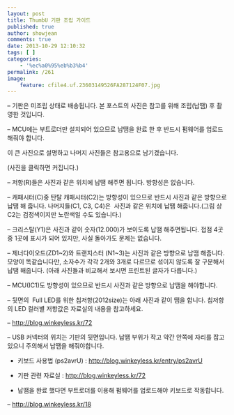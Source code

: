 ```yaml
---
layout: post
title: ThumbU 기판 조립 가이드
published: true
author: showjean
comments: true
date: 2013-10-29 12:10:32
tags: [ ]
categories:
    - '%ec%a0%95%eb%b3%b4'
permalink: /261
image:
    feature: cfile4.uf.23603149526FA287124F07.jpg
---
```

&#8211; 기판은 미조립 상태로 배송됩니다. 본 포스트의 사진은 참고를 위해 조립(납땜) 후 촬영한 것입니다.

&#8211; MCU에는 부트로더만 설치되어 있으므로 납땜을 완료 한 후 반드시 펌웨어를 업로드 해줘야 합니다.







이 큰 사진으로 설명하고 나머지 사진들은 참고용으로 남기겠습니다.

(사진을 클릭하면 커집니다.)






  






&#8211; 저항(R)들은 사진과 같은 위치에 납땜 해주면 됩니다. 방향성은 없습니다.

&#8211; 캐패시터(C)중 탄탈 캐패시터(C2)는 방향성이 있으므로 반드시 사진과 같은 방향으로 납땜 해 줍니다. 나머지들(C1, C3, C4)은 &nbsp;사진과 같은 위치에 납땜 해줍니다.(그림 상 C2는 검정색이지만 노란색일 수도 있습니다.)

&#8211; 크리스탈(Y1)은 사진과 같이 숫자(12.000)가 보이도록 납땜 해주면됩니다. 접점 4곳 중 1곳에 표시가 되어 있지만, 사실 돌아가도 문제는 없습니다.

&#8211; 제너다이오드(ZD1~2)와 트랜지스터 (N1~3)는 사진과 같은 방향으로 납땜 해줍니다. 모양이 똑같습니다만, 소자수가 각각 2개와 3개로 다르므로 섞이지 않도록 잘 구분해서 납땜 해줍니다. (아래 사진들과 비교해서 보시면 프린트된 글자가 다릅니다.)

&#8211; MCU(IC1)도 방향성이 있으므로 반드시 사진과 같은 방향으로 납땜을 해야합니다.











&#8211; 뒷면의 &nbsp;Full LED를 위한 칩저항(2012size)는 아래 사진과 같이 땜을 합니다. 칩저항의 LED 컬러별 저항값은 자료실의 내용을 참고하세요.

&#8211; http://blog.winkeyless.kr/72






  












&#8211; USB 커넥터의 위치는 기판의 뒷면입니다. 납땜 부위가 작고 약간 안쪽에 자리를 잡고 있으니 주의해서 납땜을 해줘야합니다.




  





  









  





  








* 키보드 사용법 (ps2avrU) : http://blog.winkeyless.kr/entry/ps2avrU

* 기판 관련 자료실 : http://blog.winkeyless.kr/72





* 납땜을 완료 했다면 부트로더를 이용해 펌웨어를 업로드해야 키보드로 작동합니다.

&#8211; http://blog.winkeyless.kr/18


